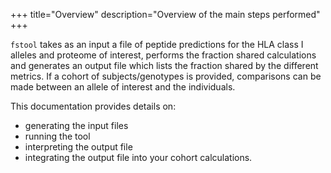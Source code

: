 +++
title="Overview"
description="Overview of the main steps performed"
+++

`fstool` takes as an input a file of peptide predictions for the HLA class I alleles and proteome of
interest, performs the fraction shared calculations and generates an output file which lists the fraction
shared by the different metrics. If a cohort of subjects/genotypes is provided, comparisons can be made
between an allele of interest and the individuals.

This documentation provides details on:

 - generating the input files
 - running the tool
 - interpreting the output file 
 - integrating the output file into your cohort calculations.
